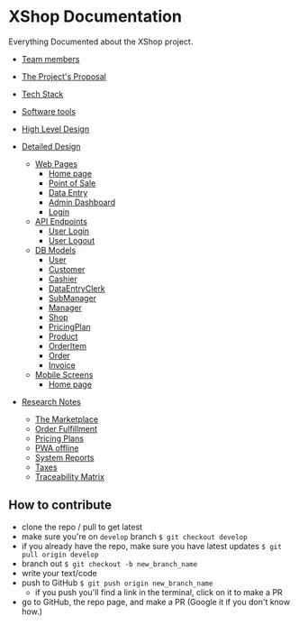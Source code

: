 # XShop Documentation

Everything Documented about the XShop project.

- [Team members](./team_members.md)
- [The Project's Proposal](./project_proposal.md)
- [Tech Stack](tech_stack.md)
- [Software tools](software_tools.md)
- [High Level Design](./high_level_design.md)
- [Detailed Design](detailed_design)
  - [Web Pages](detailed_design/web_pages/)
    - [Home page](detailed_design/web_pages/home.md)
    - [Point of Sale](detailed_design/web_pages/pos.md)
    - [Data Entry](detailed_design/web_pages/data_entry.md)
    - [Admin Dashboard](detailed_design/web_pages/dashboard.md)
    - [Login](detailed_design/web_pages/login.md)
  - [API Endpoints](detailed_design/endpoints/)
    - [User Login](detailed_design/endpoints/login.md)
    - [User Logout](detailed_design/endpoints/logout.md)
  - [DB Models](detailed_design/db_models/)
    - [User](detailed_design/db_models/user.md)
    - [Customer](detailed_design/db_models/customer.md)
    - [Cashier](detailed_design/db_models/cashier.md)
    - [DataEntryClerk](detailed_design/db_models/data_entry_clerk.md)
    - [SubManager](detailed_design/db_models/sub_manager.md)
    - [Manager](detailed_design/db_models/manager.md)
    - [Shop](detailed_design/db_models/shop.md)
    - [PricingPlan](detailed_design/db_models/pricing_plan.md)
    - [Product](detailed_design/db_models/product.md)
    - [OrderItem](detailed_design/db_models/order_item.md)
    - [Order](detailed_design/db_models/order.md)
    - [Invoice](detailed_design/db_models/invoice.md)
  - [Mobile Screens](detailed_design/mobile_screens/)
    - [Home page](detailed_design/mobile_screens/home.md)

- [Research Notes](research_notes)
  - [The Marketplace](research_notes/marketplace.md)
  - [Order Fulfillment](research_notes/order_fulfillment.md)
  - [Pricing Plans](research_notes/pricing_plans.md)
  - [PWA offline](research_notes/pwa_offline.md)
  - [System Reports](research_notes/reports.md)
  - [Taxes](research_notes/taxes.md)
  - [Traceability Matrix](research_notes/traceability_matrix.md)

## How to contribute

- clone the repo / pull to get latest
- make sure you're on `develop` branch `$ git checkout develop`
- if you already have the repo, make sure you have latest updates `$ git pull origin develop`
- branch out `$ git checkout -b new_branch_name`
- write your text/code
- push to GitHub `$ git push origin new_branch_name`
  - if you push you'll find a link in the terminal, click on it to make a PR
- go to GitHub, the repo page, and make a PR (Google it if you don't know how.)
